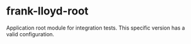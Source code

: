 # frank-lloyd-root

Application root module for integration tests. This specific version has a valid configuration.
